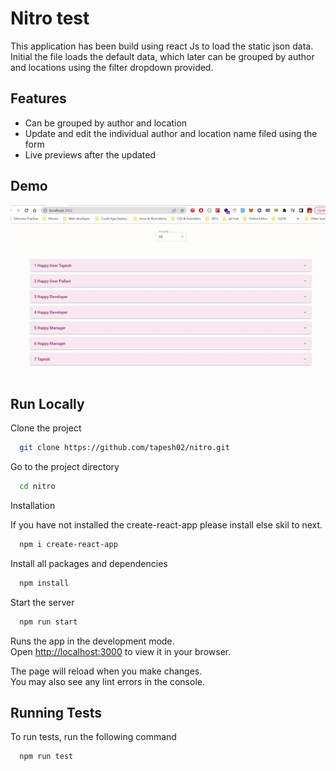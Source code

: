 # Nitro test

This application has been build using react Js to load the static json data. Initial the file loads the default data, which later can be grouped by author and locations using the filter dropdown provided.

## Features

-   Can be grouped by author and location
-   Update and edit the individual author and location name filed using the form
-   Live previews after the updated

## Demo

![Demo](/src/assets/Demo.gif)

## Run Locally

Clone the project

```bash
  git clone https://github.com/tapesh02/nitro.git
```

Go to the project directory

```bash
  cd nitro
```

Installation

If you have not installed the create-react-app please install else skil to next. 

```bash
  npm i create-react-app
```
Install all packages and dependencies 

```bash
  npm install
```

Start the server

```bash
  npm run start
```

Runs the app in the development mode.\
Open [http://localhost:3000](http://localhost:3000) to view it in your browser.

The page will reload when you make changes.\
You may also see any lint errors in the console.

## Running Tests

To run tests, run the following command

```bash
  npm run test
```
